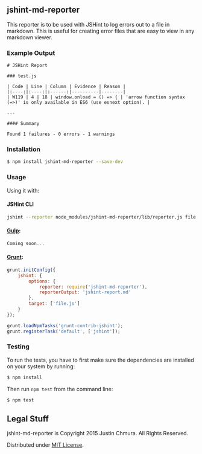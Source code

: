 ## jshint-md-reporter

This reporter is to be used with JSHint to log errors out to a file
in markdown. This is useful for creating error files that are easy
to view in any markdown viewer.

### Example Output

```
# JSHint Report

### test.js

| Code | Line | Column | Evidence | Reason |
|:----:|:----:|:------:|----------|--------|
| W119 | 4 | 18 | window.onload = () => { | 'arrow function syntax (=>)' is only available in ES6 (use esnext option). |

---

#### Summary

Found 1 failures - 0 errors - 1 warnings
```

### Installation

```bash
$ npm install jshint-md-reporter --save-dev
```

### Usage

Using it with:

#### JSHint CLI

```bash
jshint --reporter node_modules/jshint-md-reporter/lib/reporter.js file.js
```

#### [Gulp](http://gulpjs.com/):

```javascript
Coming soon...
```

#### [Grunt](http://gruntjs.com):

```javascript
grunt.initConfig({
	jshint: {
		options: {
			reporter: require('jshint-md-reporter'),
			reporterOutput: 'jshint-report.md'
		},
		target: ['file.js']
	}
});

grunt.loadNpmTasks('grunt-contrib-jshint');
grunt.registerTask('default', ['jshint']);
```

### Testing

To run the tests, you have to first make sure the dependencies are installed on
your system by running:

```bash
$ npm install
```

Then run `npm test` from the command line:

```bash
$ npm test
```

## Legal Stuff

jshint-md-reporter is Copyright 2015 Justin Chmura. All Rights Reserved.

Distributed under [MIT License](https://tldrlegal.com/license/mit-license).
